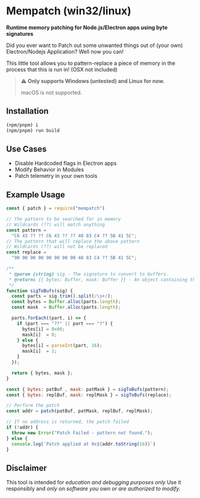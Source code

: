 # Mempatch (win32/linux)

**Runtime memory patching for Node.js/Electron apps using byte signatures** 

Did you ever want to Patch out some unwanted things out of (your own) Electron/Nodejs Application? Well now you can! 


This little tool allows you to pattern-replace a piece of memory in the process that this is run in! (OSX not included)

> ⚠️ **Only supports Windows (untested) and Linux for now.**
>
> macOS is not supported. 

## Installation

```bash
(npm/pnpm) i
(npm/pnpm) run build
```


## Use Cases

- Disable Hardcoded flags in Electron apps
- Modify Behavior in Modules
- Patch telemetry in your own tools


## Example Usage

```js
const { patch } = require("mempatch")

// The pattern to be searched for in memory
// Wildcards (??) will match anything
const pattern =
  "C6 43 ?? ?? C6 43 ?? ?? 48 83 C4 ?? 5B 41 5C";
// The pattern that will replace the above pattern
// Wildcards (??) will not be replaced
const replace =
  "90 90 90 90 90 90 90 90 48 83 C4 ?? 5B 41 5C";

/**
 * @param {string} sig - The signature to convert to buffers.
 * @returns {{ bytes: Buffer, mask: Buffer }} - An object containing the byte buffer and mask buffer.
 */
function sigToBufs(sig) {
  const parts = sig.trim().split(/\s+/);
  const bytes = Buffer.alloc(parts.length);
  const mask  = Buffer.alloc(parts.length);

  parts.forEach((part, i) => {
    if (part === "??" || part === "?") {
      bytes[i] = 0x00;
      mask[i]  = 0;
    } else {
      bytes[i] = parseInt(part, 16);
      mask[i]  = 1;
    }
  });

  return { bytes, mask };
}

const { bytes: patBuf , mask: patMask } = sigToBufs(pattern);
const { bytes: replBuf, mask: replMask } = sigToBufs(replace);

// Perform the patch
const addr = patch(patBuf, patMask, replBuf, replMask);

// If no address is returned, the patch failed
if (!addr) {
  throw new Error("Patch Failed - pattern not found.");
} else {
  console.log(`Patch applied at 0x${addr.toString(16)}`)
}
```

## Disclaimer

This tool is intended for *education and debugging purposes only*
Use it responsibly and *only on software you own or are authorized to modify.*